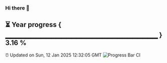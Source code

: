 ### Hi there 👋
⏳ Year progress { ▁▁▁▁▁▁▁▁▁▁▁▁▁▁▁▁▁▁▁▁▁▁▁▁▁▁▁▁▁▁ } 3.16 %
---
⏰ Updated on Sun, 12 Jan 2025 12:32:05 GMT
![Progress Bar CI](https://github.com/liununu/liununu/workflows/Progress%20Bar%20CI/badge.svg)
